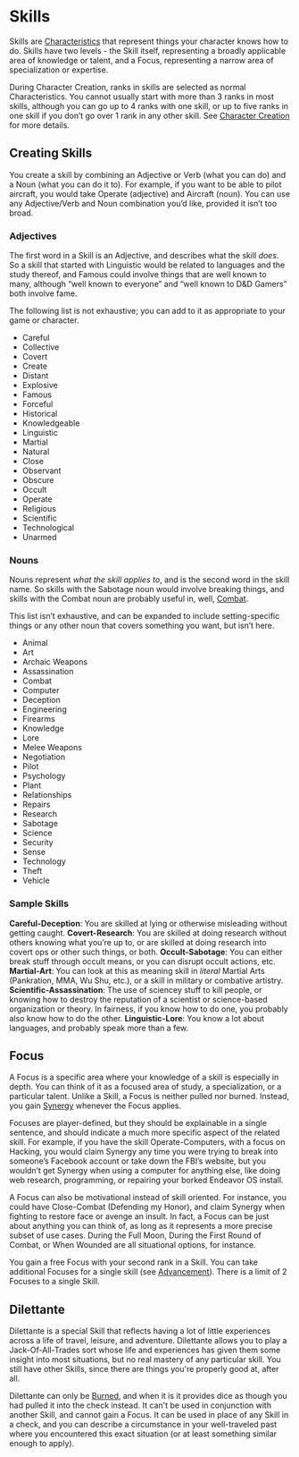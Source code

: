 # Skills
Skills are [Characteristics](Characteristics.md) that represent things your character knows how to do. Skills have two levels - the Skill itself, representing a broadly applicable area of knowledge or talent, and a Focus, representing a narrow area of specialization or expertise.

During Character Creation, ranks in skills are selected as normal Characteristics. You cannot usually start with more than 3 ranks in most skills, although you can go up to 4 ranks with one skill, or up to five ranks in one skill if you don’t go over 1 rank in any other skill. See [Character Creation](CharacterCreation.md) for more details.

## Creating Skills
You create a skill by combining an Adjective or Verb (what you can do) and a Noun (what you can do it to). For example, if you want to be able to pilot aircraft, you would take Operate (adjective) and Aircraft (noun). You can use any Adjective/Verb and Noun combination you’d like, provided it isn’t too broad.

### Adjectives

The first word in a Skill is an Adjective, and describes what the skill *does*. So a skill that started with Linguistic would be related to languages and the study thereof, and Famous could involve things that are well known to many, although “well known to everyone” and “well known to D&D Gamers” both involve fame.

The following list is not exhaustive; you can add to it as appropriate to your game or character.

- Careful
- Collective
- Covert
- Create
- Distant
- Explosive
- Famous
- Forceful
- Historical
- Knowledgeable
- Linguistic
- Martial
- Natural
- Close
- Observant
- Obscure
- Occult
- Operate
- Religious
- Scientific
- Technological
- Unarmed

### Nouns

Nouns represent *what the skill applies to*, and is the second word in the skill name. So skills with the Sabotage noun would involve breaking things, and skills with the Combat noun are probably useful in, well, [Combat](Combat.md).

This list isn’t exhaustive, and can be expanded to include setting-specific things or any other noun that covers something you want, but isn’t here.

- Animal
- Art
- Archaic Weapons
- Assassination
- Combat
- Computer
- Deception
- Engineering
- Firearms
- Knowledge
- Lore
- Melee Weapons
- Negotiation
- Pilot
- Psychology
- Plant
- Relationships
- Repairs
- Research
- Sabotage
- Science
- Security
- Sense
- Technology
- Theft
- Vehicle

### Sample Skills

**Careful-Deception**: You are skilled at lying or otherwise misleading without getting caught.
**Covert-Research**: You are skilled at doing research without others knowing what you’re up to, or are skilled at doing research into covert ops or other such things, or both.
**Occult-Sabotage**: You can either break stuff through occult means, or you can disrupt occult actions, etc.
**Martial-Art**: You can look at this as meaning skill in *literal* Martial Arts (Pankration, MMA, Wu Shu, etc.), or a skill in military or combative artistry.
**Scientific-Assassination**: The use of sciencey stuff to kill people, or knowing how to destroy the reputation of a scientist or science-based organization or theory. In fairness, if you know how to do one, you probably also know how to do the other.
**Linguistic-Lore**: You know a lot about languages, and probably speak more than a few.

## Focus

A Focus is a specific area where your knowledge of a skill is especially in depth. You can think of it as a focused area of study, a specialization, or a particular talent. Unlike a Skill, a Focus is neither pulled nor burned. Instead, you gain [Synergy](Synergy.md) whenever the Focus applies.

Focuses are player-defined, but they should be explainable in a single sentence, and should indicate a much more specific aspect of the related skill. For example, if you have the skill Operate-Computers, with a focus on Hacking, you would claim Synergy any time you were trying to break into someone’s Facebook account or take down the FBI’s website, but you wouldn’t get Synergy when using a computer for anything else, like doing web research, programming, or repairing your borked Endeavor OS install.

A Focus can also be motivational instead of skill oriented. For instance, you could have Close-Combat (Defending my Honor), and claim Synergy when fighting to restore face or avenge an insult. In fact, a Focus can be just about anything you can think of, as long as it represents a more precise subset of use cases. During the Full Moon, During the First Round of Combat, or When Wounded are all situational options, for instance.

You gain a free Focus with your second rank in a Skill. You can take additional Focuses for a single skill (see [Advancement](Advancement.md)). There is a limit of 2 Focuses to a single Skill.

## Dilettante

Dilettante is a special Skill that reflects having a lot of little experiences across a life of travel, leisure, and adventure. Dilettante allows you to play a Jack-Of-All-Trades sort whose life and experiences has given them some insight into most situations, but no real mastery of any particular skill. You still have other Skills, since there are things you're properly good at, after all.

Dilettante can only be [Burned](Burn.md), and when it is it provides dice as though you had pulled it into the check instead. It can't be used in conjunction with another Skill, and cannot gain a Focus. It can be used in place of any Skill in a check, and you can describe a circumstance in your well-traveled past where you encountered this exact situation (or at least something similar enough to apply).
